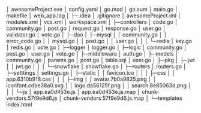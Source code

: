 
│  awesomeProject.exe
│  config.yaml
│  go.mod
│  go.sum
│  main.go
│  makefile
│  web_app.log
│
├─.idea
│      .gitignore
│      awesomeProject.iml
│      modules.xml
│      vcs.xml
│      workspace.xml
│
├─controllers
│      code.go
│      community.go
│      post.go
│      request.go
│      response.go
│      user.go
│      validator.go
│      vote.go
│
├─dao
│  ├─mysql
│  │      community.go
│  │      error_code.go
│  │      mysql.go
│  │      post.go
│  │      user.go
│  │
│  └─redis
│          key.go
│          redis.go
│          vote.go
│
├─logger
│      logger.go
│
├─logic
│      community.go
│      post.go
│      user.go
│      vote.go
│
├─middleware
│      auth.go
│
├─models
│      community.go
│      params.go
│      post.go
│      table.sql
│      user.go
│
├─pkg
│  ├─jwt
│  │      jwt.go
│  │
│  └─snowflake
│          snowflake.go
│
├─routers
│      routers.go
│
├─setttings
│      settings.go
│
├─static
│  │  favicon.ico
│  │
│  ├─css
│  │      app.6310b918.css
│  │
│  ├─img
│  │      avatar.7b0a9835.png
│  │      iconfont.cdbe38a0.svg
│  │      logo.da56125f.png
│  │      search.8e85063d.png
│  │
│  └─js
│          app.ea0d453e.js
│          app.ea0d453e.js.map
│          chunk-vendors.57f9e9d6.js
│          chunk-vendors.57f9e9d6.js.map
│
└─templates
        index.html
